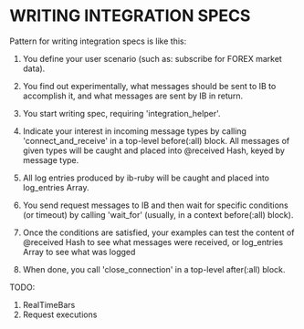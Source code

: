 # WRITING INTEGRATION SPECS

Pattern for writing integration specs is like this:

1. You define your user scenario (such as: subscribe for FOREX market data).

2. You find out experimentally, what messages should be sent to IB to accomplish it,
   and what messages are sent by IB in return.

3. You start writing spec, requiring 'integration_helper'.

4. Indicate your interest in incoming message types by calling 'connect_and_receive'
   in a top-level before(:all) block. All messages of given types will be caught
   and placed into @received Hash, keyed by message type.

5. All log entries produced by ib-ruby will be caught and placed into log_entries Array.

6. You send request messages to IB and then wait for specific conditions (or timeout)
   by calling 'wait_for' (usually, in a context before(:all) block).

7. Once the conditions are satisfied, your examples can test the content of @received
   Hash to see what messages were received, or log_entries Array to see what was logged

8. When done, you call 'close_connection' in a top-level  after(:all) block.

TODO:
1. RealTimeBars
2. Request executions
